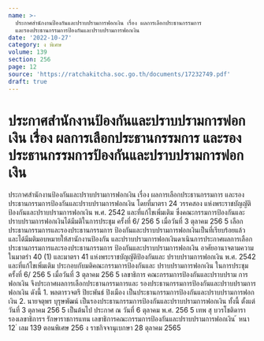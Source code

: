 ```yaml
---
name: >-
  ประกาศสำนักงานป้องกันและปราบปรามการฟอกเงิน เรื่อง ผลการเลือกประธานกรรมการ
  และรองประธานกรรมการป้องกันและปราบปรามการฟอกเงิน
date: '2022-10-27'
category: ง พิเศษ
volume: 139
section: 256
page: 12
source: 'https://ratchakitcha.soc.go.th/documents/17232749.pdf'
draft: true
---
```


# ประกาศสำนักงานป้องกันและปราบปรามการฟอกเงิน เรื่อง ผลการเลือกประธานกรรมการ และรองประธานกรรมการป้องกันและปราบปรามการฟอกเงิน

ประกาศสำนักงานป้องกันและปราบปรามการฟอกเงิน เรื่อง ผลการเลือกประธานกรรมการ และรองประธานกรรมการป้องกันและปราบปรามการฟอกเงิน โดยที่มาตรา 24 วรรคสอง แห่งพระราชบัญญัติป้องกันและปราบปรามการฟอกเงิน พ.ศ. 2542 และที่แก้ไขเพิ่มเติม ซึ่งคณะกรรมการป้องกันและปราบปรามการฟอกเงินได้มีมติในการประชุม ครั้งที่ 6/ 256 5 เมื่อวันที่ 3 ตุลาคม 256 5 เลือกประธานกรรมการและรองประธานกรรมการ ป้องกันและปราบปรามการฟอกเงินเป็นที่เรียบร้อยแล้ว และได้มีมติมอบหมายให้สานักงานป้องกัน และปราบปรามการฟอกเงินดาเนินการประกาศผลการเลือกประธานกรรมการและรองประธานกรรมการ ป้องกันและปราบปรามการฟอกเงิน อาศัยอานาจตามความในมาตรำ 40 (1) และมาตรา 41 แห่งพระราชบัญญัติป้องกันและ ปราบปรามการฟอกเงิน พ.ศ. 2542 และที่แก้ไขเพิ่มเติม ประกอบกับมติคณะกรรมการป้องกันและ ปราบปรามการฟอกเงิน ในการประชุมครั้งที่ 6/ 256 5 เมื่อวันที่ 3 ตุลาคม 256 5 เลขาธิการ คณะกรรมการป้องกันและปราบปราม การฟอกเงิน จึงประกาศผลการเลือกประธานกรรมการและ รองประธานกรรมการป้องกันและปราบปรามการฟอกเงิน ดังนี้ 1. พลตารวจตรี ปิยะพันธ์ ปิงเมือง เป็นประธานกรรมการป้องกันและปราบปรามการฟอกเงิน 2. นายจตุพร บุรุษพัฒน์ เป็นรองประธานกรรมการป้องกันและปราบปรามการฟอกเงิน ทั้งนี้ ตั้งแต่วันที่ 3 ตุลาคม 256 5 เป็นต้นไป ประกาศ ณ วันที่ 6 ตุลาคม พ.ศ. 256 5 เทพ สุ บวรโชติดารา รองเลขาธิการฯ รักษาราชการแทน เลขาธิการคณะกรรมการป้องกันและปราบปรามการฟอกเงิน ้ หนา 12 ่ เลม 139 ตอนพิเศษ 256 ง ราชกิจจานุเบกษา 28 ตุลาคม 2565
